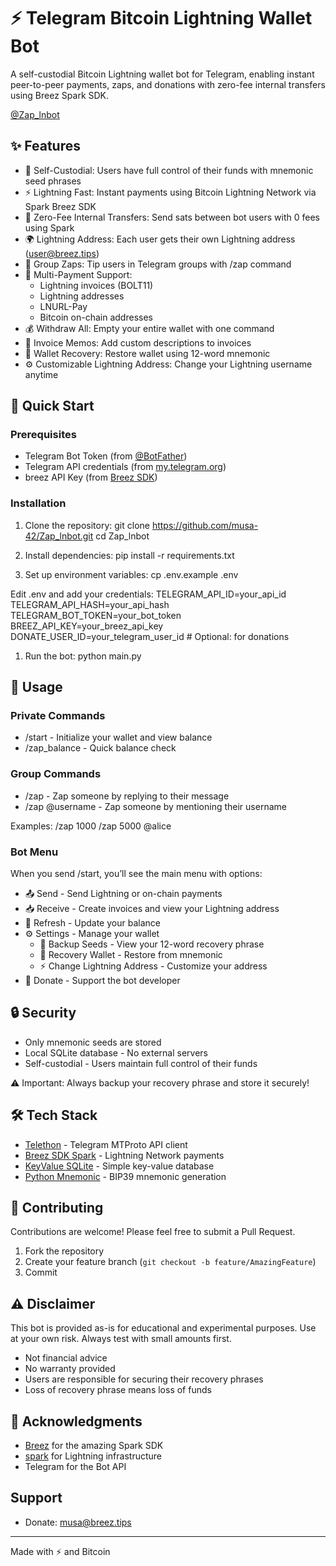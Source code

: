 # ⚡ Telegram Bitcoin Lightning Wallet Bot

A self-custodial Bitcoin Lightning wallet bot for Telegram, enabling instant peer-to-peer payments, zaps, and donations with zero-fee internal transfers using Breez Spark SDK.

[@Zap_lnbot](https://t.me/Zap_lnbot)

## ✨ Features

- 🔐 Self-Custodial: Users have full control of their funds with mnemonic seed phrases
- ⚡ Lightning Fast: Instant payments using Bitcoin Lightning Network via Spark Breez SDK
- 💸 Zero-Fee Internal Transfers: Send sats between bot users with 0 fees using Spark
- 🌍 Lightning Address: Each user gets their own Lightning address (user@breez.tips)
- 💬 Group Zaps: Tip users in Telegram groups with /zap command
- 🔗 Multi-Payment Support:
  - Lightning invoices (BOLT11)
  - Lightning addresses
  - LNURL-Pay
  - Bitcoin on-chain addresses
- 💰 Withdraw All: Empty your entire wallet with one command
- 📝 Invoice Memos: Add custom descriptions to invoices
- 🔄 Wallet Recovery: Restore wallet using 12-word mnemonic
- ⚙️ Customizable Lightning Address: Change your Lightning username anytime

## 🚀 Quick Start

### Prerequisites

- Telegram Bot Token (from [@BotFather](https://t.me/BotFather))
- Telegram API credentials (from [my.telegram.org](https://my.telegram.org))
- breez API Key (from [Breez SDK](https://breez.technology/request-api-key/#contact-us-form-sdk))

### Installation

1. Clone the repository:
git clone https://github.com/musa-42/Zap_lnbot.git
cd Zap_lnbot

1. Install dependencies:
pip install -r requirements.txt

1. Set up environment variables:
cp .env.example .env

Edit .env and add your credentials:
TELEGRAM_API_ID=your_api_id
TELEGRAM_API_HASH=your_api_hash
TELEGRAM_BOT_TOKEN=your_bot_token
BREEZ_API_KEY=your_breez_api_key
DONATE_USER_ID=your_telegram_user_id  # Optional: for donations

1. Run the bot:
python main.py

## 📖 Usage

### Private Commands

- /start - Initialize your wallet and view balance
- /zap_balance - Quick balance check

### Group Commands

- /zap <amount> - Zap someone by replying to their message
- /zap <amount> @username - Zap someone by mentioning their username

Examples:
/zap 1000
/zap 5000 @alice

### Bot Menu

When you send /start, you’ll see the main menu with options:

- 📤 Send - Send Lightning or on-chain payments
- 📥 Receive - Create invoices and view your Lightning address
- 🔄 Refresh - Update your balance
- ⚙️ Settings - Manage your wallet
  - 🔐 Backup Seeds - View your 12-word recovery phrase
  - 🔄 Recovery Wallet - Restore from mnemonic
  - ⚡ Change Lightning Address - Customize your address
- 💝 Donate - Support the bot developer

## 🔒 Security

- Only mnemonic seeds are stored
- Local SQLite database - No external servers
- Self-custodial - Users maintain full control of their funds

⚠️ Important: Always backup your recovery phrase and store it securely!

## 🛠️ Tech Stack

- [Telethon](https://github.com/LonamiWebs/Telethon) - Telegram MTProto API client
- [Breez SDK Spark](https://github.com/breez/breez-sdk) - Lightning Network payments
- [KeyValue SQLite](https://github.com/ccbrown/keyvalue-sqlite) - Simple key-value database
- [Python Mnemonic](https://github.com/trezor/python-mnemonic) - BIP39 mnemonic generation

## 🤝 Contributing

Contributions are welcome! Please feel free to submit a Pull Request.

1. Fork the repository
1. Create your feature branch (`git checkout -b feature/AmazingFeature`)
1. Commit

## ⚠️ Disclaimer

This bot is provided as-is for educational and experimental purposes. Use at your own risk. Always test with small amounts first.

- Not financial advice
- No warranty provided
- Users are responsible for securing their recovery phrases
- Loss of recovery phrase means loss of funds

## 🙏 Acknowledgments

- [Breez](https://breez.technology/) for the amazing Spark SDK
- [spark](https://www.spark.mony/) for Lightning infrastructure
- Telegram for the Bot API

## Support
- Donate: musa@breez.tips
-----
Made with ⚡ and Bitcoin
